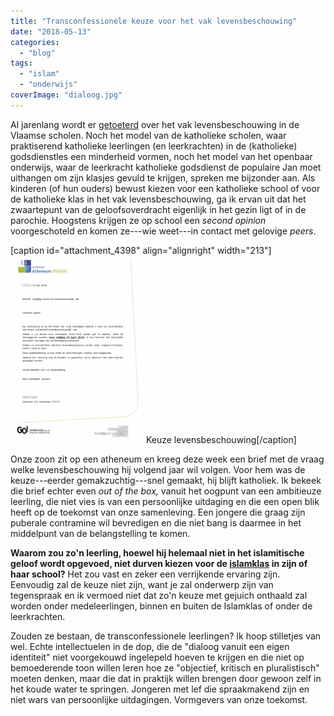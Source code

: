 ```yaml
---
title: "Transconfessionele keuze voor het vak levensbeschouwing"
date: "2018-05-13"
categories: 
  - "blog"
tags: 
  - "islam"
  - "onderwijs"
coverImage: "dialoog.jpg"
---
```


Al jarenlang wordt er [getoeterd](https://www.facebook.com/vzwLEF/) over het vak levensbeschouwing in de Vlaamse scholen. Noch het model van de katholieke scholen, waar praktiserend katholieke leerlingen (en leerkrachten) in de (katholieke) godsdienstles een minderheid vormen, noch het model van het openbaar onderwijs, waar de leerkracht katholieke godsdienst de populaire Jan moet uithangen om zijn klasjes gevuld te krijgen, spreken me bijzonder aan. Als kinderen (of hun ouders) bewust kiezen voor een katholieke school of voor de katholieke klas in het vak levensbeschouwing, ga ik ervan uit dat het zwaartepunt van de geloofsoverdracht eigenlijk in het gezin ligt of in de parochie. Hoogstens krijgen ze op school een _second opinion_ voorgeschoteld en komen ze---wie weet---in contact met gelovige _peers_.

\[caption id="attachment\_4398" align="alignright" width="213"\][![](images/keuze-levensbeschouwing2-2-213x300.png)](images/keuze-levensbeschouwing2-2.png) Keuze levensbeschouwing\[/caption\]

Onze zoon zit op een atheneum en kreeg deze week een brief met de vraag welke levensbeschouwing hij volgend jaar wil volgen. Voor hem was de keuze---eerder gemakzuchtig---snel gemaakt, hij blijft katholiek. Ik bekeek die brief echter even _out of the box,_ vanuit het oogpunt van een ambitieuze leerling, die niet vies is van een persoonlijke uitdaging en die een open blik heeft op de toekomst van onze samenleving. Een jongere die graag zijn puberale contramine wil bevredigen en die niet bang is daarmee in het middelpunt van de belangstelling te komen.

**Waarom zou zo'n leerling, hoewel hij helemaal niet in het islamitische geloof wordt opgevoed, niet durven kiezen voor de [islamklas](http://www.centrumislamonderwijs.be/leerplannen.html) in zijn of haar school?** Het zou vast en zeker een verrijkende ervaring zijn. Eenvoudig zal de keuze niet zijn, want je zal onderwerp zijn van tegenspraak en ik vermoed niet dat zo'n keuze met gejuich onthaald zal worden onder medeleerlingen, binnen en buiten de Islamklas of onder de leerkrachten.

Zouden ze bestaan, de transconfessionele leerlingen? Ik hoop stilletjes van wel. Echte intellectuelen in de dop, die de "dialoog vanuit een eigen identiteit" niet voorgekouwd ingelepeld hoeven te krijgen en die niet op bemoederende toon willen leren hoe ze "objectief, kritisch en pluralistisch" moeten denken, maar die dat in praktijk willen brengen door gewoon zelf in het koude water te springen. Jongeren met lef die spraakmakend zijn en niet wars van persoonlijke uitdagingen. Vormgevers van onze toekomst.
